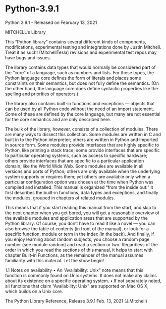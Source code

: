 # Python-3.9.1
Python 3.9.1 - Released on February 13, 2021

MITCHELL's Library 

This “Python library” contains several different kinds of components, modifications, experimental testing and integrations
done by Justin Mitchell. Treat it as such! (MitchellTesla) revisions and experimental test repos may have bugs and issues.

The library contains data types that would normally be considered part of the “core” of a language, such as numbers and lists. For
these types, the Python language core defines the form of literals and places some constraints on their semantics, but does
not fully define the semantics. (On the other hand, the language core does define syntactic properties like the spelling and
priorities of operators.)

The library also contains built-in functions and exceptions — objects that can be used by all Python code without the
need of an import statement. Some of these are defined by the core language, but many are not essential for the core
semantics and are only described here.

The bulk of the library, however, consists of a collection of modules. There are many ways to dissect this collection. Some
modules are written in C and built in to the Python interpreter; others are written in Python and imported in source form.
Some modules provide interfaces that are highly specific to Python, like printing a stack trace; some provide interfaces
that are specific to particular operating systems, such as access to specific hardware; others provide interfaces that are
specific to a particular application domain, like the World Wide Web. Some modules are available in all versions and
ports of Python; others are only available when the underlying system supports or requires them; yet others are available
only when a particular configuration option was chosen at the time when Python was compiled and installed.
This manual is organized “from the inside out:” it first describes the built-in functions, data types and exceptions, and
finally the modules, grouped in chapters of related modules.

This means that if you start reading this manual from the start, and skip to the next chapter when you get bored, you will
get a reasonable overview of the available modules and application areas that are supported by the Python library. Of
course, you don’t have to read it like a novel — you can also browse the table of contents (in front of the manual), or
look for a specific function, module or term in the index (in the back). And finally, if you enjoy learning about random
subjects, you choose a random page number (see module random) and read a section or two. Regardless of the order
in which you read the sections of this manual, it helps to start with chapter Built-in Functions, as the remainder of the
manual assumes familiarity with this material.
Let the show begin!

1.1 Notes on availability
• An “Availability: Unix” note means that this function is commonly found on Unix systems. It does not make any
claims about its existence on a specific operating system.
• If not separately noted, all functions that claim “Availability: Unix” are supported on Mac OS X, which builds on
a Unix core.

The Python Library Reference, Release 3.9.1  Feb. 13, 2021 (J.Mitchell)
